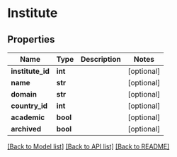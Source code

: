 # Institute

## Properties
Name | Type | Description | Notes
------------ | ------------- | ------------- | -------------
**institute_id** | **int** |  | [optional] 
**name** | **str** |  | [optional] 
**domain** | **str** |  | [optional] 
**country_id** | **int** |  | [optional] 
**academic** | **bool** |  | [optional] 
**archived** | **bool** |  | [optional] 

[[Back to Model list]](../README.md#documentation-for-models) [[Back to API list]](../README.md#documentation-for-api-endpoints) [[Back to README]](../README.md)


